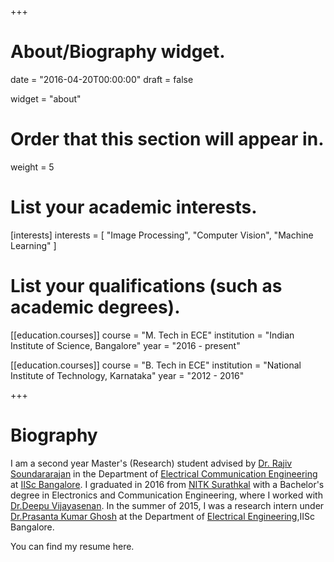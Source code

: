 +++
# About/Biography widget.

date = "2016-04-20T00:00:00"
draft = false

widget = "about"

# Order that this section will appear in.
weight = 5

# List your academic interests.
[interests]
  interests = [
    "Image Processing",
    "Computer Vision",
    "Machine Learning"
  ]

# List your qualifications (such as academic degrees).
[[education.courses]]
  course = "M. Tech in ECE"
  institution = "Indian Institute of Science, Bangalore"
  year = "2016 - present"

[[education.courses]]
  course = "B. Tech in ECE"
  institution = "National Institute of Technology, Karnataka"
  year = "2012 - 2016"

 
+++

# Biography

I am a second year Master's (Research) student advised by [Dr. Rajiv Soundararajan](http://ece.iisc.ernet.in/~rajivs/#/) in the Department of [Electrical Communication Engineering](http://ece.iisc.ac.in/) at [IISc Bangalore](http://iisc.ac.in/). I graduated in 2016 from [NITK Surathkal](http://nitk.ac.in/) with a Bachelor's degree in Electronics and Communication Engineering, where I worked with [Dr.Deepu Vijayasenan](http://ece.nitk.ac.in/faculty/deepu-vijayasenan). In the summer of 2015, I was a research intern under [Dr.Prasanta Kumar Ghosh](http://www.ee.iisc.ac.in/new/people/faculty/prasantg/) at the Department of [Electrical Engineering](http://www.ee.iisc.ac.in),IISc Bangalore.

You can find my resume here. 

